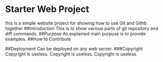 # Starter Web Project
this is a simple website project for
showing how to use Git and Githb together
##Introduction
This is to show various parts of git repository
and diff commands.
##Purpose
As explained main purpuse is to provide examples.
##How to Contribute

##Deployment
Can be deployed on any web server.
###Copyright
Copyright is useless.
Copyright is useless.
Copyright is useless.
